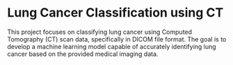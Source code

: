 # Lung Cancer Classification using CT
This project focuses on classifying lung cancer using Computed Tomography (CT) scan data, specifically in DICOM file format. The goal is to develop a machine learning model capable of accurately identifying lung cancer based on the provided medical imaging data.
